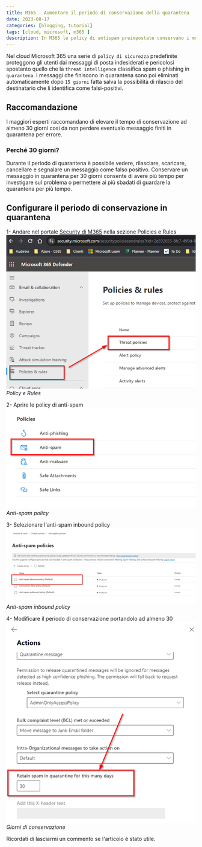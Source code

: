 ```yaml
---
title: M365 - Aumentare il periodo di conservazione della quarantena
date: 2023-08-17
categories: [blogging, tutorial]
tags: [cloud, microsoft, m365 ]
description: In M365 le policy di antispam preimpostate conservano i messaggi messi in quarantena per 15 giorni prima di elimiarli automaticamente. In questo articolo vediamo come modificare il periodo di conservazione.
---
```


Nel cloud Microsoft 365 una serie di `policy di sicurezza` predefinite proteggono gli utenti dai messaggi di posta indesiderati e pericolosi spostanto quello che la `threat intelligence` classifica spam o phishing in `quarantena`. I messaggi che finiscono in quarantena sono poi eliminati automaticamente dopo `15 giorni` fatta salva la possibilità di rilascio del destinatario che li identifica come falsi-positivi.

## Raccomandazione
I maggiori esperti raccomandano di elevare il tempo di conservazione ad almeno 30 giorni cosi da non perdere eventualo messaggio finiti in quarantena per errore.

### Perché 30 giorni?

Durante il periodo di quarantena è possibile vedere, rilasciare, scaricare, cancellare e segnalare un messaggio come falso positivo. Conservare un messaggio in quarantena per 30 giorni consente di avere più tempo per investigare sul problema o permettere ai più sbadati di guardare la quarantena per più tempo.

## Configurare il periodo di conservazione in quarantena
1- Andare nel portale [Security di M365](https://security.microsoft.com/) nella sezione Policies e Rules 
![Policy e Rules](/assets/2023-08-17/image1.png)
_Policy e Rules_

2- Aprire le policy di anti-spam
![Anti-spam policy](/assets/2023-08-17/image2.png)
_Anti-spam policy_

3- Selezionare l'anti-spam inbound policy
![Anti-spam inbound policy](/assets/2023-08-17/image3.png)
_Anti-spam inbound policy_

4- Modificare il periodo di conservazione portandolo ad almeno 30
![Giorni di conservazione](/assets/2023-08-17/image4.png)
_Giorni di conservazione_

Ricordati di lasciarmi un commento se l'articolo è stato utile.
